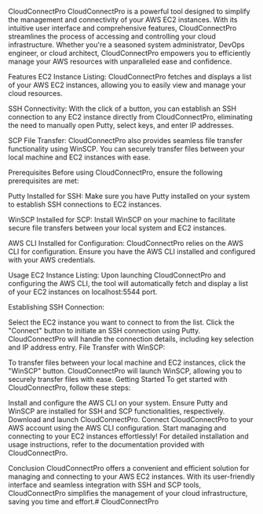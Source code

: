 
CloudConnectPro
CloudConnectPro is a powerful tool designed to simplify the management and connectivity of your AWS EC2 instances. With its intuitive user interface and comprehensive features, CloudConnectPro streamlines the process of accessing and controlling your cloud infrastructure. Whether you're a seasoned system administrator, DevOps engineer, or cloud architect, CloudConnectPro empowers you to efficiently manage your AWS resources with unparalleled ease and confidence.

Features
EC2 Instance Listing: CloudConnectPro fetches and displays a list of your AWS EC2 instances, allowing you to easily view and manage your cloud resources.

SSH Connectivity: With the click of a button, you can establish an SSH connection to any EC2 instance directly from CloudConnectPro, eliminating the need to manually open Putty, select keys, and enter IP addresses.

SCP File Transfer: CloudConnectPro also provides seamless file transfer functionality using WinSCP. You can securely transfer files between your local machine and EC2 instances with ease.

Prerequisites
Before using CloudConnectPro, ensure the following prerequisites are met:

Putty Installed for SSH: Make sure you have Putty installed on your system to establish SSH connections to EC2 instances.

WinSCP Installed for SCP: Install WinSCP on your machine to facilitate secure file transfers between your local system and EC2 instances.

AWS CLI Installed for Configuration: CloudConnectPro relies on the AWS CLI for configuration. Ensure you have the AWS CLI installed and configured with your AWS credentials.

Usage
EC2 Instance Listing: Upon launching CloudConnectPro and configuring the AWS CLI, the tool will automatically fetch and display a list of your EC2 instances on localhost:5544 port.

Establishing SSH Connection:

Select the EC2 instance you want to connect to from the list.
Click the "Connect" button to initiate an SSH connection using Putty. CloudConnectPro will handle the connection details, including key selection and IP address entry.
File Transfer with WinSCP:

To transfer files between your local machine and EC2 instances, click the "WinSCP" button. CloudConnectPro will launch WinSCP, allowing you to securely transfer files with ease.
Getting Started
To get started with CloudConnectPro, follow these steps:

Install and configure the AWS CLI on your system.
Ensure Putty and WinSCP are installed for SSH and SCP functionalities, respectively.
Download and launch CloudConnectPro.
Connect CloudConnectPro to your AWS account using the AWS CLI configuration.
Start managing and connecting to your EC2 instances effortlessly!
For detailed installation and usage instructions, refer to the documentation provided with CloudConnectPro.

Conclusion
CloudConnectPro offers a convenient and efficient solution for managing and connecting to your AWS EC2 instances. With its user-friendly interface and seamless integration with SSH and SCP tools, CloudConnectPro simplifies the management of your cloud infrastructure, saving you time and effort.# CloudConnectPro
